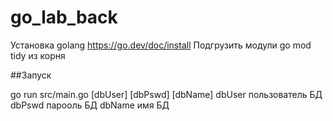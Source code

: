 # go_lab_back

Установка golang https://go.dev/doc/install
Подгрузить модули go mod tidy из корня

##Запуск

go run src/main.go [dbUser] [dbPswd] [dbName]
  dbUser пользователь БД
  dbPswd парооль БД
  dbName имя БД
